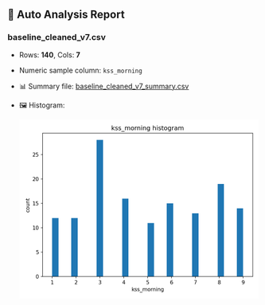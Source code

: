 ## 🧪 Auto Analysis Report

### baseline_cleaned_v7.csv

- Rows: **140**, Cols: **7**
- Numeric sample column: `kss_morning`
- 📊 Summary file: [baseline_cleaned_v7_summary.csv](baseline_cleaned_v7_summary.csv)
- 🖼️ Histogram:
  
  ![hist](baseline_cleaned_v7_kss_morning_hist.png)
